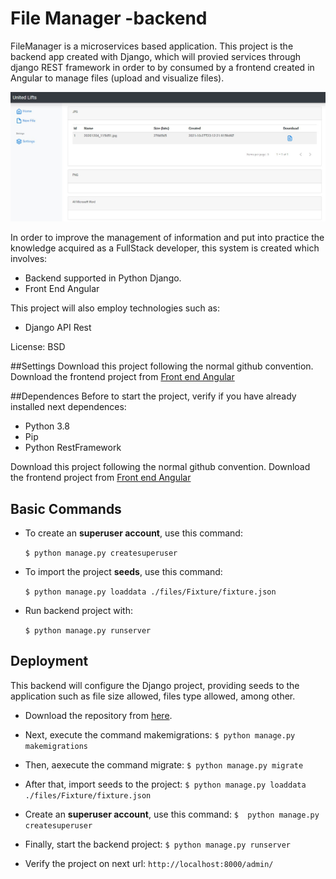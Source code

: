 # File Manager -backend
FileManager is a microservices based application. This project is the backend app created with Django, which will provied services through django REST framework in order to by consumed by a frontend created in Angular to manage files (upload and visualize files).

[![](https://github.com/eicarranza/filemanager-backend/blob/main/img/home.jpg?raw=true)](https://github.com/eicarranza/filemanager-backend/blob/main/img/home.jpg?raw=true)

In order to improve the management of information and put into practice the knowledge acquired as a FullStack developer, this system is created which involves:

- Backend supported in Python Django. 
- Front End Angular

This project will also employ technologies such as:
- Django API Rest

License: BSD

##Settings
Download this project following the normal github convention. Download the  frontend project from [Front end Angular](https://github.com/eicarranza/filemanager-frontend.git "Front end Angular") 


##Dependences
Before to start the project, verify if you have already installed next dependences:
- Python 3.8
- Pip
- Python RestFramework


Download this project following the normal github convention. Download the  frontend project from [Front end Angular](https://github.com/eicarranza/filemanager-frontend.git "Front end Angular") 


Basic Commands
--------------


* To create an **superuser account**, use this command:

    `$ python manage.py createsuperuser`

* To import the project **seeds**, use this command:

    `$ python manage.py loaddata ./files/Fixture/fixture.json`

* Run backend project with:

    `$ python manage.py runserver`


Deployment
----------
This backend will configure the Django project, providing seeds to the application such as file size allowed, files type allowed, among other. 

- Download the repository from [here](https://github.com/eicarranza/filemanager-backend.git "here").

- Next, execute the command makemigrations:
`$ python manage.py makemigrations`

- Then, aexecute the command migrate:
`$ python manage.py migrate`

- After that, import seeds to the project:
`$ python manage.py loaddata ./files/Fixture/fixture.json`

- Create an **superuser account**, use this command:
`$  python manage.py createsuperuser`

- Finally, start the backend project:
`$ python manage.py runserver`

- Verify the project on next url:
`http://localhost:8000/admin/`

